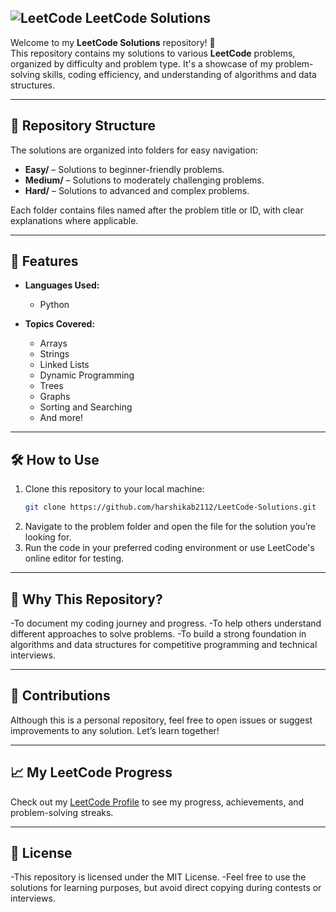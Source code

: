 ## ![LeetCode](https://upload.wikimedia.org/wikipedia/commons/1/19/LeetCode_logo_black.png) LeetCode Solutions  

Welcome to my **LeetCode Solutions** repository! 🎯  
This repository contains my solutions to various **LeetCode** problems, organized by difficulty and problem type. It's a showcase of my problem-solving skills, coding efficiency, and understanding of algorithms and data structures.  

---

## 📂 Repository Structure  

The solutions are organized into folders for easy navigation:  

- **Easy/** – Solutions to beginner-friendly problems.  
- **Medium/** – Solutions to moderately challenging problems.  
- **Hard/** – Solutions to advanced and complex problems.  

Each folder contains files named after the problem title or ID, with clear explanations where applicable.  

---

## 🚀 Features  

- **Languages Used:**  
  - Python 

- **Topics Covered:**  
  - Arrays  
  - Strings  
  - Linked Lists  
  - Dynamic Programming  
  - Trees  
  - Graphs  
  - Sorting and Searching  
  - And more!  

---

## 🛠️ How to Use  

1. Clone this repository to your local machine:  
   ```bash
   git clone https://github.com/harshikab2112/LeetCode-Solutions.git

2. Navigate to the problem folder and open the file for the solution you’re looking for.
3. Run the code in your preferred coding environment or use LeetCode's online editor for testing.

---

## 🌟 Why This Repository?

-To document my coding journey and progress.
-To help others understand different approaches to solve problems.
-To build a strong foundation in algorithms and data structures for competitive programming and technical interviews.

---

## 🤝 Contributions

Although this is a personal repository, feel free to open issues or suggest improvements to any solution. Let’s learn together!

---

## 📈 My LeetCode Progress

Check out my [LeetCode Profile](https://leetcode.com/harshikab2112/) to see my progress, achievements, and problem-solving streaks.

---

## 📝 License

-This repository is licensed under the MIT License.
-Feel free to use the solutions for learning purposes, but avoid direct copying during contests or interviews.
